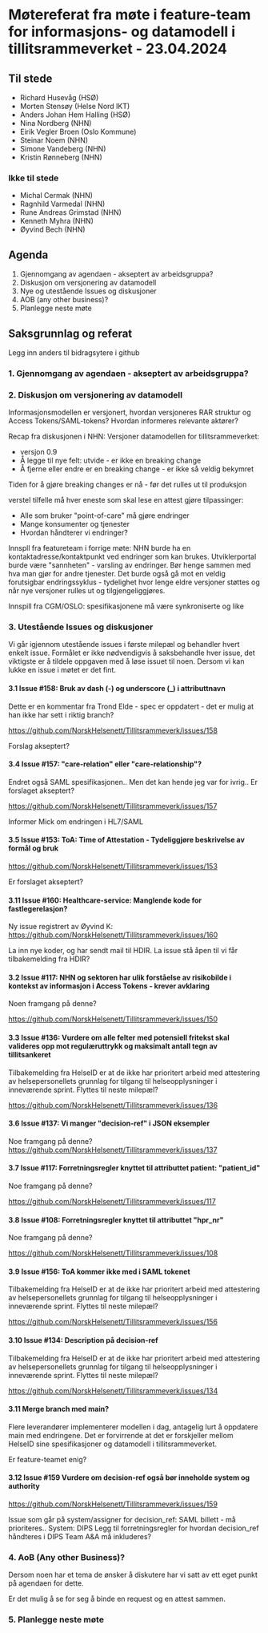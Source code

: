 # Møtereferat fra møte i feature-team for informasjons- og datamodell i tillitsrammeverket - 23.04.2024

## Til stede

- Richard Husevåg (HSØ)
- Morten Stensøy (Helse Nord IKT)
- Anders Johan Hem Halling (HSØ)
- Nina Nordberg (NHN)
- Eirik Vegler Broen (Oslo Kommune)
- Steinar Noem (NHN)
- Simone Vandeberg (NHN)
- Kristin Rønneberg (NHN)

### Ikke til stede
- Michal Cermak (NHN)
- Ragnhild Varmedal (NHN)
- Rune Andreas Grimstad (NHN)
- Kenneth Myhra (NHN)
- Øyvind Bech (NHN)


## Agenda

1. Gjennomgang av agendaen - akseptert av arbeidsgruppa?
2. Diskusjon om versjonering av datamodell
3. Nye og utestående Issues og diskusjoner
4. AOB (any other business)?
5. Planlegge neste møte

## Saksgrunnlag og referat

Legg inn anders til bidragsytere i github

### 1. Gjennomgang av agendaen - akseptert av arbeidsgruppa?

### 2. Diskusjon om versjonering av datamodell

Informasjonsmodellen er versjonert, hvordan versjoneres RAR struktur og Access Tokens/SAML-tokens? Hvordan informeres relevante aktører?

Recap fra diskusjonen i NHN:
Versjoner datamodellen for tillitsrammeverket:
- versjon 0.9
- Å legge til nye felt: utvide - er ikke en breaking change
- Å fjerne eller endre er en breaking change - er ikke så veldig bekymret

Tiden for å gjøre breaking changes er nå - før det rulles ut til produksjon

versteI  tilfelle må hver eneste som skal lese en attest gjøre tilpassinger:
- Alle som bruker "point-of-care" må gjøre endringer
- Mange konsumenter og tjenester
- Hvordan håndterer vi endringer?


Innspll fra featureteam i forrige møte: 
NHN burde ha en kontaktadresse/kontaktpunkt ved endringer som kan brukes. Utviklerportal burde være "sannheten" - varsling av endringer. Bør henge sammen med hva man gjør for andre tjenester.
Det burde også gå mot en veldig forutsigbar endringssyklus - tydelighet hvor lenge eldre versjoner støttes og når nye versjoner rulles ut og tilgjengeliggjøres.

Innspill fra CGM/OSLO: spesifikasjonene må være synkroniserte og like

### 3. Utestående Issues og diskusjoner

Vi går igjennom utestående issues i første milepæl og behandler hvert enkelt issue.
Formålet er ikke nødvendigvis å saksbehandle hver issue, det viktigste er å tildele oppgaven med å løse issuet til noen. Dersom vi kan lukke en issue i møtet er det fint.

#### 3.1 Issue #158: Bruk av dash (-) og underscore (_) i attributtnavn

Dette er en kommentar fra Trond Elde - spec er oppdatert - det er mulig at han ikke har sett i riktig branch?

https://github.com/NorskHelsenett/Tillitsrammeverk/issues/158

Forslag akseptert?

#### 3.4 Issue #157: "care-relation" eller "care-relationship"?

Endret også SAML spesifikasjonen.. Men det kan hende jeg var for ivrig..
Er forslaget akseptert?

https://github.com/NorskHelsenett/Tillitsrammeverk/issues/157

Informer Mick om endringen i HL7/SAML

#### 3.5 Issue #153: ToA: Time of Attestation - Tydeliggjøre beskrivelse av formål og bruk

https://github.com/NorskHelsenett/Tillitsrammeverk/issues/153

Er forslaget akseptert?

#### 3.11 Issue #160: Healthcare-service: Manglende kode for fastlegerelasjon?

Ny issue registrert av Øyvind K:
https://github.com/NorskHelsenett/Tillitsrammeverk/issues/160

La inn nye koder, og har sendt mail til HDIR.
La issue stå åpen til vi får tilbakemelding fra HDIR?

#### 3.2 Issue #117: NHN og sektoren har ulik forståelse av risikobilde i kontekst av informasjon i Access Tokens - krever avklaring

Noen framgang på denne?

https://github.com/NorskHelsenett/Tillitsrammeverk/issues/150

#### 3.3 Issue #136: Vurdere om alle felter med potensiell fritekst skal valideres opp mot regulæruttrykk og maksimalt antall tegn av tillitsankeret

Tilbakemelding fra HelseID er at de ikke har prioritert arbeid med attestering av helsepersonellets grunnlag for tilgang til helseopplysninger i inneværende sprint. Flyttes til neste milepæl?

https://github.com/NorskHelsenett/Tillitsrammeverk/issues/136


#### 3.6 Issue #137: Vi manger "decision-ref" i JSON eksempler

Noe framgang på denne?
https://github.com/NorskHelsenett/Tillitsrammeverk/issues/137

#### 3.7 Issue #117: Forretningsregler knyttet til attributtet patient: "patient_id"

Noe framgang på denne?

https://github.com/NorskHelsenett/Tillitsrammeverk/issues/117

#### 3.8 Issue #108: Forretningsregler knyttet til attributtet "hpr_nr"

Noe framgang på denne?

https://github.com/NorskHelsenett/Tillitsrammeverk/issues/108

#### 3.9 Issue #156: ToA kommer ikke med i SAML tokenet

Tilbakemelding fra HelseID er at de ikke har prioritert arbeid med attestering av helsepersonellets grunnlag for tilgang til helseopplysninger i inneværende sprint. Flyttes til neste milepæl?

https://github.com/NorskHelsenett/Tillitsrammeverk/issues/156

#### 3.10 Issue #134: Description på decision-ref

Tilbakemelding fra HelseID er at de ikke har prioritert arbeid med attestering av helsepersonellets grunnlag for tilgang til helseopplysninger i inneværende sprint. Flyttes til neste milepæl?

https://github.com/NorskHelsenett/Tillitsrammeverk/issues/134

#### 3.11 Merge branch med main?

Flere leverandører implementerer modellen i dag, antagelig lurt å oppdatere main med endringene. Det er forvirrende at det er forskjeller mellom HelseID sine spesifikasjoner og datamodell i tillitsrammeverket.

Er feature-teamet enig?

#### 3.12 Issue #159 Vurdere om decision-ref også bør inneholde system og authority

https://github.com/NorskHelsenett/Tillitsrammeverk/issues/159

Issue som går på system/assigner for decision_ref: SAML billett - må prioriteres..
System: DIPS
Legg til forretningsregler for hvordan decision_ref håndteres i DIPS
Team A&A må inkluderes?


### 4. AoB (Any other Business)?

Dersom noen har et tema de ønsker å diskutere har vi satt av ett eget punkt på agendaen for dette.

Er det mulig å se for seg å binde en request og en attest sammen.


### 5. Planlegge neste møte
